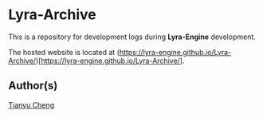 # Lyra-Archive

This is a repository for development logs during **Lyra-Engine** development.

The hosted website is located at (https://lyra-engine.github.io/Lyra-Archive/)[https://lyra-engine.github.io/Lyra-Archive/].

## Author(s)
[Tianyu Cheng](mailto:tianyu.cheng@utexas.edu)
